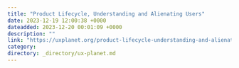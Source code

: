 ```yaml
---
title: "Product Lifecycle, Understanding and Alienating Users"
date: 2023-12-19 12:00:38 +0000
dateadded: 2023-12-20 00:01:09 +0000
description: ""
link: "https://uxplanet.org/product-lifecycle-understanding-and-alienating-users-0cea28c688c4?source=rss----819cc2aaeee0---4"
category:
directory: _directory/ux-planet.md
---
```

